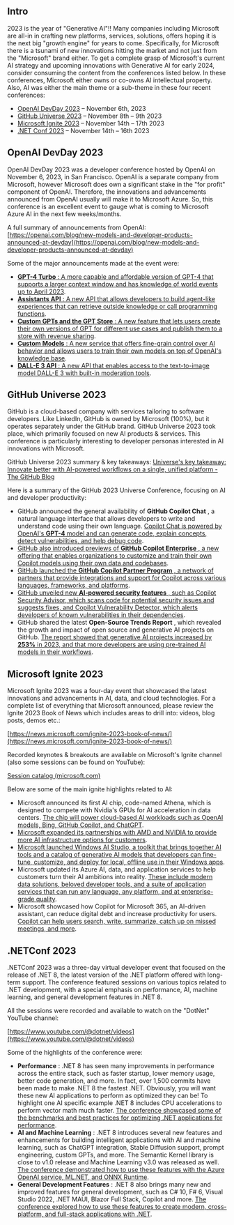 ## Intro

2023 is the year of "Generative AI"!! Many companies including Microsoft are all-in in crafting new platforms, services, solutions, offers hoping it is the next big "growth engine" for years to come. Specifically, for Microsoft there is a tsunami of new innovations hitting the market and not just from the "Microsoft" brand either. To get a complete grasp of Microsoft's current AI strategy and upcoming innovations with Generative AI for early 2024, consider consuming the content from the conferences listed below. In these conferences, Microsoft either owns or co-owns AI intellectual property. Also, AI was either the main theme or a sub-theme in these four recent conferences:

- [OpenAI DevDay 2023](https://devday.openai.com/) – November 6th, 2023
- [GitHub Universe 2023](https://githubuniverse.com/) – November 8th – 9th 2023
- [Microsoft Ignite 2023](https://ignite.microsoft.com/) – November 14th – 17th 2023
- [.NET Conf 2023](https://www.dotnetconf.net/) – November 14th – 16th 2023

## OpenAI DevDay 2023

OpenAI DevDay 2023 was a developer conference hosted by OpenAI on November 6, 2023, in San Francisco. OpenAI is a separate company from Microsoft, however Microsoft does own a significant stake in the "for profit" component of OpenAI. Therefore, the innovations and advancements announced from OpenAI usually will make it to Microsoft Azure. So, this conference is an excellent event to gauge what is coming to Microsoft Azure AI in the next few weeks/months.

A full summary of announcements from OpenAI: [https://openai.com/blog/new-models-and-developer-products-announced-at-devday](https://openai.com/blog/new-models-and-developer-products-announced-at-devday)

Some of the major announcements made at the event were:

- [**GPT-4 Turbo** : A more capable and affordable version of GPT-4 that supports a larger context window and has knowledge of world events up to April 2023](https://analyticsindiamag.com/openai-announces-its-first-developer-conference-openai-devday/).
- [**Assistants API** : A new API that allows developers to build agent-like experiences that can retrieve outside knowledge or call programming functions](https://www.pluralsight.com/resources/blog/data/openai-devday-2023-takeaways).
- [**Custom GPTs and the GPT Store** : A new feature that lets users create their own versions of GPT for different use cases and publish them to a store with revenue sharing](https://techcrunch.com/2023/11/06/everything-announced-at-openais-first-developer-event/).
- [**Custom Models** : A new service that offers fine-grain control over AI behavior and allows users to train their own models on top of OpenAI's knowledge base](https://www.ghacks.net/2023/11/07/what-is-new-on-openai-dev-day/).
- [**DALL-E 3 API** : A new API that enables access to the text-to-image model DALL-E 3 with built-in moderation tools](https://www.analyticsvidhya.com/blog/2023/11/openais-devday-unveils-a-new-era-in-ai-advancements-and-customization/).

## GitHub Universe 2023 

GitHub is a cloud-based company with services tailoring to software developers. Like LinkedIn, GitHub is owned by Microsoft (100%), but it operates separately under the GitHub brand. GitHub Universe 2023 took place, which primarily focused on new AI products & services. This conference is particularly interesting to developer personas interested in AI innovations with Microsoft.

GitHub Universe 2023 summary & key takeaways: [Universe's key takeaway: Innovate better with AI-powered workflows on a single, unified platform - The GitHub Blog](https://github.blog/2023-11-15-universes-key-takeaway-innovate-better-with-ai-powered-workflows-on-a-single-unified-platform/)

Here is a summary of the GitHub 2023 Universe Conference, focusing on AI and developer productivity:

- GitHub announced the general availability of  **GitHub Copilot Chat** , a natural language interface that allows developers to write and understand code using their own language. [Copilot Chat is powered by OpenAI's  **GPT-4**  model and can generate code, explain concepts, detect vulnerabilities, and help debug code](https://github.blog/2023-11-08-universe-2023-copilot-transforms-github-into-the-ai-powered-developer-platform/).
- [GitHub also introduced previews of  **GitHub Copilot Enterprise** , a new offering that enables organizations to customize and train their own Copilot models using their own data and codebases](https://github.blog/2023-11-08-universe-2023-copilot-transforms-github-into-the-ai-powered-developer-platform/).
- [GitHub launched the  **GitHub Copilot Partner Program** , a network of partners that provide integrations and support for Copilot across various languages, frameworks, and platforms](https://github.blog/2023-11-08-universe-2023-copilot-transforms-github-into-the-ai-powered-developer-platform/).
- [GitHub unveiled new  **AI-powered security features** , such as Copilot Security Advisor, which scans code for potential security issues and suggests fixes, and Copilot Vulnerability Detector, which alerts developers of known vulnerabilities in their dependencies](https://github.blog/2023-11-08-universe-2023-copilot-transforms-github-into-the-ai-powered-developer-platform/).
- GitHub shared the latest  **Open-Source Trends Report** , which revealed the growth and impact of open source and generative AI projects on GitHub. [The report showed that generative AI projects increased by  **253%**  in 2023, and that more developers are using pre-trained AI models in their workflows](https://www.techrepublic.com/article/github-universe-2023-ai-security/).

## Microsoft Ignite 2023  

Microsoft Ignite 2023 was a four-day event that showcased the latest innovations and advancements in AI, data, and cloud technologies. For a complete list of everything that Microsoft announced, please review the Ignite 2023 Book of News which includes areas to drill into: videos, blog posts, demos etc.:

[https://news.microsoft.com/ignite-2023-book-of-news/](https://news.microsoft.com/ignite-2023-book-of-news/)

Recorded keynotes & breakouts are available on Microsoft's Ignite channel (also some sessions can be found on YouTube):

[Session catalog (microsoft.com)](https://ignite.microsoft.com/en-US/sessions?onDemand=1)

Below are some of the main ignite highlights related to AI:

- Microsoft announced its first AI chip, code-named Athena, which is designed to compete with Nvidia's GPUs for AI acceleration in data centers. [The chip will power cloud-based AI workloads such as OpenAI models, Bing, GitHub Copilot, and ChatGPT](https://www.bing.com/aclk?ld=e81hoRsI2UwKv2Ry8s-7NKaDVUCUwFavKFe1cP0mue-PWAiaeqYWKBgCU7Z3f2sPqHb1iDy8MDTaCpw9TrB_y5GOgW-cgU1pHBVzbgvfw98SdCUSIxysZHo3LoOA9zeVPD6xaH_otEFTXCAqXopAmQQwk0JaA44H8W9ivtW6YIUF1ORlWU&u=aHR0cHMlM2ElMmYlMmZkeW5hbWljcy5taWNyb3NvZnQuY29tJTJmZW4tdXMlMmYlM2ZlZl9pZCUzZF9rXzc1NTc2ZDBlYzk4ODFiZjlmZTE2MDg2Y2QzZDhiNGExX2tfJTI2T0NJRCUzZEFJRGNtbWhseGgzNm53X1NFTV9fa183NTU3NmQwZWM5ODgxYmY5ZmUxNjA4NmNkM2Q4YjRhMV9rXyUyNm1zY2xraWQlM2Q3NTU3NmQwZWM5ODgxYmY5ZmUxNjA4NmNkM2Q4YjRhMQ&rlid=75576d0ec9881bf9fe16086cd3d8b4a1).
- [Microsoft expanded its partnerships with AMD and NVIDIA to provide more AI infrastructure options for customers](https://www.bing.com/aclk?ld=e81hoRsI2UwKv2Ry8s-7NKaDVUCUwFavKFe1cP0mue-PWAiaeqYWKBgCU7Z3f2sPqHb1iDy8MDTaCpw9TrB_y5GOgW-cgU1pHBVzbgvfw98SdCUSIxysZHo3LoOA9zeVPD6xaH_otEFTXCAqXopAmQQwk0JaA44H8W9ivtW6YIUF1ORlWU&u=aHR0cHMlM2ElMmYlMmZkeW5hbWljcy5taWNyb3NvZnQuY29tJTJmZW4tdXMlMmYlM2ZlZl9pZCUzZF9rXzc1NTc2ZDBlYzk4ODFiZjlmZTE2MDg2Y2QzZDhiNGExX2tfJTI2T0NJRCUzZEFJRGNtbWhseGgzNm53X1NFTV9fa183NTU3NmQwZWM5ODgxYmY5ZmUxNjA4NmNkM2Q4YjRhMV9rXyUyNm1zY2xraWQlM2Q3NTU3NmQwZWM5ODgxYmY5ZmUxNjA4NmNkM2Q4YjRhMQ&rlid=75576d0ec9881bf9fe16086cd3d8b4a1).
- [Microsoft launched Windows AI Studio, a toolkit that brings together AI tools and a catalog of generative AI models that developers can fine-tune, customize, and deploy for local, offline use in their Windows apps](https://bing.com/search?q=Microsoft+Ignite+2023+AI+summary).
- Microsoft updated its Azure AI, data, and application services to help customers turn their AI ambitions into reality. [These include modern data solutions, beloved developer tools, and a suite of application services that can run any language, any platform, and at enterprise-grade quality](https://blogs.microsoft.com/blog/2023/11/15/microsoft-ignite-2023-ai-transformation-and-the-technology-driving-change/).
- Microsoft showcased how Copilot for Microsoft 365, an AI-driven assistant, can reduce digital debt and increase productivity for users. [Copilot can help users search, write, summarize, catch up on missed meetings, and more](https://blogs.partner.microsoft.com/partner/microsoft-ignite-2023-highlights-for-partners/).

## .NETConf 2023  

.NETConf 2023 was a three-day virtual developer event that focused on the release of .NET 8, the latest version of the .NET platform offered with long-term support. The conference featured sessions on various topics related to .NET development, with a special emphasis on performance, AI, machine learning, and general development features in .NET 8.

All the sessions were recorded and available to watch on the "DotNet" YouTube channel:

[https://www.youtube.com/@dotnet/videos](https://www.youtube.com/@dotnet/videos)

Some of the highlights of the conference were:

- **Performance** : .NET 8 has seen many improvements in performance across the entire stack, such as faster startup, lower memory usage, better code generation, and more. In fact, over 1,500 commits have been made to make .NET 8 the fastest .NET. Obviously, you will want these new AI applications to perform as optimized they can be! To highlight one AI specific example .NET 8 includes CPU accelerations to perform vector math much faster. [The conference showcased some of the benchmarks and best practices for optimizing .NET applications for performance](https://www.dotnetconf.net/agenda).
- **AI and Machine Learning** : .NET 8 introduces several new features and enhancements for building intelligent applications with AI and machine learning, such as ChatGPT integration, Stable Diffusion support, prompt engineering, custom GPTs, and more. The Semantic Kernel library is close to v1.0 release and Machine Learning v3.0 was released as well. [The conference demonstrated how to use these features with the Azure OpenAI service, ML.NET, and ONNX Runtime](https://devblogs.microsoft.com/dotnet/category/aiml/).
- **General Development Features** : .NET 8 also brings many new and improved features for general development, such as C# 10, F# 6, Visual Studio 2022, .NET MAUI, Blazor Full Stack, Copilot and more. [The conference explored how to use these features to create modern, cross-platform, and full-stack applications with .NET](https://devblogs.microsoft.com/dotnet/dotnet-conf-2023-celebrating-the-release-of-dotnet-8-save-the-date/).
